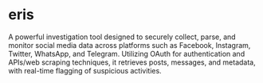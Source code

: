 # eris
A powerful investigation tool designed to securely collect, parse, and monitor social media data across platforms such as Facebook, Instagram, Twitter, WhatsApp, and Telegram. Utilizing OAuth for authentication and APIs/web scraping techniques, it retrieves posts, messages, and metadata, with real-time flagging of suspicious activities.
